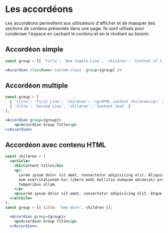# Les accordéons

Les accordéons permettent aux utilisateurs d'afficher et de masquer des sections de contenu présentés dans une page. Ils sont utilisés pour condenser l'espace en cachant le contenu et en le révélant au besoin.


## Accordéon simple

```jsx
const group = [{ 'title': 'One Simple Line', 'children': 'Content of line' }];

<Accordion className='custom-class' group={group} />
```

## Accordéon multiple

```jsx
const group = [
  { 'title': 'First Line', 'children': '<p>HTML content children</p>' },
  { 'title': 'Second Line', 'children': 'Content text' }
];

<Accordion group={group}>
    <p>Accordion Group Title</p>
</Accordion>
```

## Accordéon avec contenu HTML

```jsx
const children = (
  <article>
    <h1>Content title</h1>
    <p>
      Lorem ipsum dolor sit amet, consectetur adipisicing elit. Aliquid architecto assumenda autem deleniti eius error
      eum exercitationem hic libero modi mollitia numquam obcaecati provident quis quisquam, repellendus tempore
      temporibus ullam.
    </p>
    <p>Lorem ipsum dolor sit amet, consectetur adipisicing elit. Atque cum debitis doloribus magni reiciendis ullam voluptates voluptatibus! Asperiores aspernatur ipsum magni. Aperiam consequatur, dignissimos esse laborum minus possimus tempora tenetur!</p>
  </article>
);
const group = [{ title: 'See more', children }];

  <Accordion group={group}>
    <p>Accordion Group Title</p>
  </Accordion>;
```

